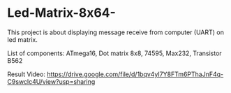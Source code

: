 # Led-Matrix-8x64-
This project is about displaying message receive from computer (UART) on led matrix. 

List of components: ATmega16, Dot matrix 8x8, 74595, Max232, Transistor B562

Result Video: https://drive.google.com/file/d/1bqv4yI7Y8FTm6PThaJnF4q-C9swclc4U/view?usp=sharing
